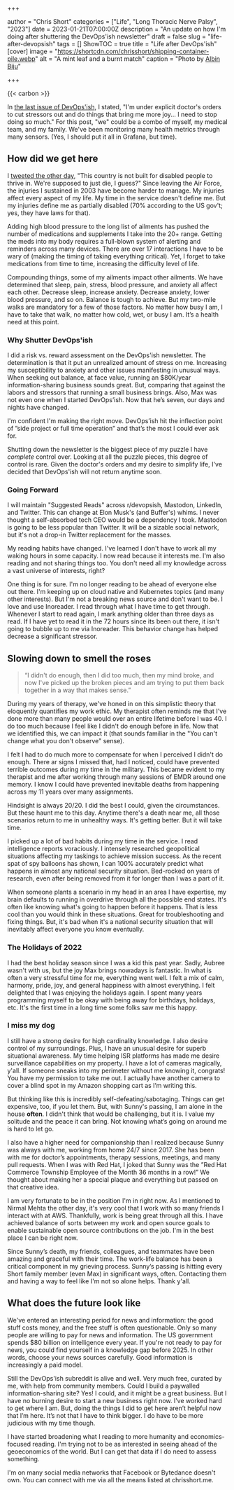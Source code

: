 +++

author = "Chris Short"
categories = ["Life", "Long Thoracic Nerve Palsy", "2023"]
date = 2023-01-21T07:00:00Z
description = "An update on how I'm doing after shuttering the DevOps'ish newsletter"
draft = false
slug = "life-after-devopsish"
tags = []
ShowTOC = true
title = "Life after DevOps'ish"
[cover]
image = "https://shortcdn.com/chrisshort/shipping-container-pile.webp"
alt = "A mint leaf and a burnt match"
caption = "Photo by [Albin Biju](https://www.pexels.com/photo/green-leaf-and-burnt-match-on-white-background-5800355/)"

+++

{{< carbon >}}

In [the last issue of DevOps'ish](https://devopsish.com/292/), I stated, "I'm under explicit doctor's orders to cut stressors out and do things that bring me more joy... I need to stop doing so much." For this post, "we" could be a combo of myself, my medical team, and my family. We've been monitoring many health metrics through many sensors. (Yes, I should put it all in Grafana, but time).

## How did we get here

I [tweeted the other day](https://twitter.com/ChrisShort/status/1623689050094817280), "This country is not built for disabled people to thrive in. We're supposed to just die, I guess?" Since leaving the Air Force, the injuries I sustained in 2003 have become harder to manage. My injuries affect every aspect of my life. My time in the service doesn't define me. But my injuries define me as partially disabled (70% according to the US gov't; yes, they have laws for that).

Adding high blood pressure to the long list of ailments has pushed the number of medications and supplements I take into the 20+ range. Getting the meds into my body requires a full-blown system of alerting and reminders across many devices. There are over 17 interactions I have to be wary of (making the timing of taking everything critical). Yet, I forget to take medications from time to time, increasing the difficulty level of life.

Compounding things, some of my ailments impact other ailments. We have determined that sleep, pain, stress, blood pressure, and anxiety all affect each other. Decrease sleep, increase anxiety. Decrease anxiety, lower blood pressure, and so on. Balance is tough to achieve. But my two-mile walks are mandatory for a few of those factors. No matter how busy I am, I have to take that walk, no matter how cold, wet, or busy I am. It’s a health need at this point.

### Why Shutter DevOps'ish

I did a risk vs. reward assessment on the DevOps'ish newsletter. The determination is that it put an unrealized amount of stress on me. Increasing my susceptibility to anxiety and other issues manifesting in unusual ways. When seeking out balance, at face value, running an $80K/year information-sharing business sounds great. But, comparing that against the labors and stressors that running a small business brings. Also, Max was not even one when I started DevOps’ish. Now that he’s seven, our days and nights have changed. 

I'm confident I'm making the right move. DevOps’ish hit the inflection point of ”side project or full time operation” and that’s the most I could ever ask for.

Shutting down the newsletter is the biggest piece of my puzzle I have *complete* control over. Looking at all the puzzle pieces, this degree of control is rare. Given the doctor's orders and my desire to simplify life, I've decided that DevOps'ish will not return anytime soon.

### Going Forward

I will maintain "Suggested Reads" across r/devopsish, Mastodon, LinkedIn, and Twitter. This can change at Elon Musk's (and Buffer's) whims. I never thought a self-absorbed tech CEO would be a dependency I took. Mastodon is going to be less popular than Twitter. It will be a sizable social network, but it's not a drop-in Twitter replacement for the masses.

My reading habits have changed. I've learned I don't have to work all my waking hours in some capacity. I now read because it interests me. I'm also reading and not sharing things too. You don't need all my knowledge across a vast universe of interests, right?

One thing is for sure. I'm no longer reading to be ahead of everyone else out there. I'm keeping up on cloud native and Kubernetes topics (and many other interests). But I'm not a breaking news source and don't want to be. I love and use Inoreader. I read through what I have time to get through. Whenever I start to read again, I mark anything older than three days as read. If I have yet to read it in the 72 hours since its been out there, it isn't going to bubble up to me via Inoreader. This behavior change has helped decrease a significant stressor.

## Slowing down to smell the roses

> “I didn't do enough, then I did too much, then my mind broke, and now I've picked up the broken pieces and am trying to put them back together in a way that makes sense.”

During my years of therapy, we've honed in on this simplistic theory that eloquently quantifies my work ethic. My therapist often reminds me that I've done more than many people would over an entire lifetime before I was 40. I do too much because I feel like I didn't do enough before in life. Now that we identified this, we can impact it (that sounds familiar in the "You can't change what you don't observe" sense).

I felt I had to do much more to compensate for when I perceived I didn't do enough. There ar signs I missed that, had I noticed, could have prevented terrible outcomes during my time in the military. This became evident to my therapist and me after working through many sessions of EMDR around one memory. I know I could have prevented inevitable deaths from happening across my 11 years over many assignments.

Hindsight is always 20/20. I did the best I could, given the circumstances. But these haunt me to this day. Anytime there's a death near me, all those scenarios return to me in unhealthy ways. It's getting better. But it will take time.

I picked up a lot of bad habits during my time in the service. I read intelligence reports voraciously. I  intensely researched geopolitical situations affecting my taskings to achieve mission success. As the recent spat of spy balloons has shown, I can 100% accurately predict what happens in almost any national security situation. Bed-rocked on years of research, even after being removed from it for longer than I was a part of it.

When someone plants a scenario in my head in an area I have expertise, my brain defaults to running in overdrive through all the possible end states. It's often like knowing what's going to happen before it happens. That is less cool than you would think in these situations. Great for troubleshooting and fixing things. But, it's bad when it's a national security situation that will inevitably affect everyone you know eventually.

### The Holidays of 2022

I had the best holiday season since I was a kid this past year. Sadly, Aubree wasn't with us, but the joy Max brings nowadays is fantastic. In what is often a very stressful time for me, everything went well. I felt a mix of calm, harmony, pride, joy, and general happiness with almost everything. I felt delighted that I was enjoying the holidays again. I spent many years programming myself to be okay with being away for birthdays, holidays, etc. It's the first time in a long time some folks saw me this happy.

### I miss my dog

I still have a strong desire for high cardinality knowledge. I also desire control of my surroundings. Plus, I have an unusual desire for superb situational awareness. My time helping ISR platforms has made me desire surveillance capabilities on my property. I have a lot of cameras magically, y'all. If someone sneaks into my perimeter without me knowing it, congrats! You have my permission to take me out. I actually have another camera to cover a blind spot in my Amazon shopping cart as I’m writing this.

But thinking like this is incredibly self-defeating/sabotaging. Things can get expensive, too, if you let them. But, with Sunny's passing, I am alone in the house **often**. I didn't think that would be challenging, but it is. I value my solitude and the peace it can bring. Not knowing what’s going on around me is hard to let go.

I also have a higher need for companionship than I realized because Sunny was always with me, working from home 24/7 since 2017. She has been with me for doctor’s appointments, therapy sessions, meetings, and many pull requests. When I was with Red Hat, I joked that Sunny was the ”Red Hat Commerce Township Employee of the Month 36 months in a row!” We thought about making her a special plaque and everything but passed on that creative idea.

I am very fortunate to be in the position I'm in right now. As I mentioned to Nirmal Mehta the other day, it's very cool that I work with so many friends I interact with at AWS. Thankfully, work is being great through all this. I have achieved balance of sorts between my work and open source goals to enable sustainable open source contributions on the job. I'm in the best place I can be right now.

Since Sunny’s death, my friends, colleagues, and teammates have been amazing and graceful with their time. The work-life balance has been a critical component in my grieving process. Sunny’s passing is hitting every Short family member (even Max) in significant ways, often. Contacting them and having a way to feel like I'm not so alone helps. Thank y'all.

## What does the future look like

We've entered an interesting period for news and information: the good stuff costs money, and the free stuff is often questionable. Only so many people are willing to pay for news and information. The US government spends $80 billion on intelligence every year. If you're not ready to pay for news, you could find yourself in a knowledge gap before 2025. In other words, choose your news sources carefully. Good information is increasingly a paid model.

Still the DevOps'ish subreddit is alive and well. Very much free, curated by me, with help from community members. Could I build a paywalled information-sharing site? Yes! I could, and it might be a great business. But I have no burning desire to start a new business right now. I’ve worked hard to get where I am. But, doing the things I did to get here aren’t helpful now that I’m here. It’s not that I have to think bigger. I do have to be more judicious with my time though.

I have started broadening what I reading to more humanity and economics-focused reading. I'm trying not to be as interested in seeing ahead of the geoeconomics of the world. But I can get that data if I do need to assess something.

I'm on many social media networks that Facebook or Bytedance doesn't own. You can connect with me via all the means listed at chrisshort.me.